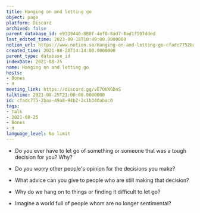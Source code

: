 ```yaml
---
title: Hanging on and letting go
object: page
platform: Discord
archived: false
parent_database_id: e9339446-880f-4ef0-8ad7-8ad1f507dded
last_edited_time: 2023-09-18T10:49:00.0000000
notion_url: https://www.notion.so/Hanging-on-and-letting-go-cfadc7752baa49a894b22c1b340abac0
created_time: 2021-08-20T14:14:00.0000000
parent_type: database_id
indexDate: 2021-08-25
name: Hanging on and letting go
hosts:
- Bones
- π
meeting_link: https://discord.gg/vE7QUXGDnS
talktime: 2021-08-25T21:00:00.0000000
id: cfadc775-2baa-49a8-94b2-2c1b340abac0
tags:
- Talk
- 2021-08-25
- Bones
- π
language_level: No limit
---
```


   - Do you ever have to let go of something or someone that was a tough decision for you? Why?



   - Do you worry other people's opinion for the decisions you make?
   - What advice can you give to people who are still making that decision?
   - Why do we hang on to things or finding it difficult to let go?
   - Imagine a world full of people whom are no longer sentimental?









